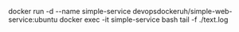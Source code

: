 docker run -d --name simple-service devopsdockeruh/simple-web-service:ubuntu
docker exec -it simple-service bash
tail -f ./text.log
